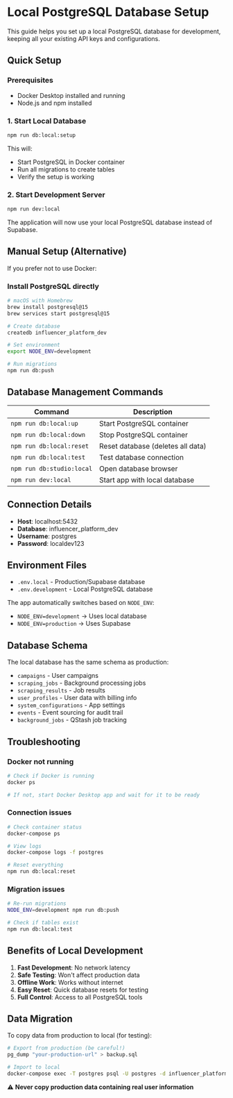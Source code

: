 # Local PostgreSQL Database Setup

This guide helps you set up a local PostgreSQL database for development, keeping all your existing API keys and configurations.

## Quick Setup

### Prerequisites
- Docker Desktop installed and running
- Node.js and npm installed

### 1. Start Local Database
```bash
npm run db:local:setup
```

This will:
- Start PostgreSQL in Docker container
- Run all migrations to create tables
- Verify the setup is working

### 2. Start Development Server
```bash
npm run dev:local
```

The application will now use your local PostgreSQL database instead of Supabase.

## Manual Setup (Alternative)

If you prefer not to use Docker:

### Install PostgreSQL directly
```bash
# macOS with Homebrew
brew install postgresql@15
brew services start postgresql@15

# Create database
createdb influencer_platform_dev

# Set environment
export NODE_ENV=development

# Run migrations
npm run db:push
```

## Database Management Commands

| Command | Description |
|---------|-------------|
| `npm run db:local:up` | Start PostgreSQL container |
| `npm run db:local:down` | Stop PostgreSQL container |
| `npm run db:local:reset` | Reset database (deletes all data) |
| `npm run db:local:test` | Test database connection |
| `npm run db:studio:local` | Open database browser |
| `npm run dev:local` | Start app with local database |

## Connection Details

- **Host**: localhost:5432
- **Database**: influencer_platform_dev
- **Username**: postgres
- **Password**: localdev123

## Environment Files

- `.env.local` - Production/Supabase database
- `.env.development` - Local PostgreSQL database

The app automatically switches based on `NODE_ENV`:
- `NODE_ENV=development` → Uses local database
- `NODE_ENV=production` → Uses Supabase

## Database Schema

The local database has the same schema as production:

- `campaigns` - User campaigns
- `scraping_jobs` - Background processing jobs  
- `scraping_results` - Job results
- `user_profiles` - User data with billing info
- `system_configurations` - App settings
- `events` - Event sourcing for audit trail
- `background_jobs` - QStash job tracking

## Troubleshooting

### Docker not running
```bash
# Check if Docker is running
docker ps

# If not, start Docker Desktop app and wait for it to be ready
```

### Connection issues
```bash
# Check container status
docker-compose ps

# View logs
docker-compose logs -f postgres

# Reset everything
npm run db:local:reset
```

### Migration issues
```bash
# Re-run migrations
NODE_ENV=development npm run db:push

# Check if tables exist
npm run db:local:test
```

## Benefits of Local Development

1. **Fast Development**: No network latency
2. **Safe Testing**: Won't affect production data
3. **Offline Work**: Works without internet
4. **Easy Reset**: Quick database resets for testing
5. **Full Control**: Access to all PostgreSQL tools

## Data Migration

To copy data from production to local (for testing):

```bash
# Export from production (be careful!)
pg_dump "your-production-url" > backup.sql

# Import to local
docker-compose exec -T postgres psql -U postgres -d influencer_platform_dev < backup.sql
```

⚠️ **Never copy production data containing real user information**